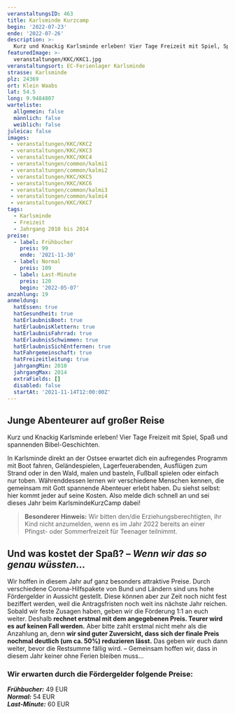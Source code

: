 ```yaml
---
veranstaltungsID: 463
title: Karlsminde Kurzcamp 
begin: '2022-07-23'
ende: '2022-07-26'
description: >-
  Kurz und Knackig Karlsminde erleben! Vier Tage Freizeit mit Spiel, Spaß und spannenden Bibel-Geschichten.
featuredImage: >-
  veranstaltungen/KKC/KKC1.jpg
veranstaltungsort: EC-Ferienlager Karlsminde
strasse: Karlsminde
plz: 24369
ort: Klein Waabs
lat: 54.5
long: 9.9484807
warteliste:
  allgemein: false
  männlich: false
  weiblich: false
juleica: false
images:
 - veranstaltungen/KKC/KKC2
 - veranstaltungen/KKC/KKC3
 - veranstaltungen/KKC/KKC4
 - veranstaltungen/common/kalmi1
 - veranstaltungen/common/kalmi2
 - veranstaltungen/KKC/KKC5
 - veranstaltungen/KKC/KKC6
 - veranstaltungen/common/kalmi3
 - veranstaltungen/common/kalmi4
 - veranstaltungen/KKC/KKC7
tags:
  - Karlsminde
  - Freizeit
  - Jahrgang 2010 bis 2014
preise:
  - label: Frühbucher
    preis: 99
    ende: '2021-11-30'
  - label: Normal
    preis: 109
  - label: Last-Minute
    preis: 120
    begin: '2022-05-07'
anzahlung: 19
anmeldung:
  hatEssen: true
  hatGesundheit: true
  hatErlaubnisBoot: true
  hatErlaubnisKlettern: true
  hatErlaubnisFahrrad: true
  hatErlaubnisSchwimmen: true
  hatErlaubnisSichEntfernen: true
  hatFahrgemeinschaft: true
  hatFreizeitleitung: true
  jahrgangMin: 2010
  jahrgangMax: 2014
  extraFields: []
  disabled: false
  startAt: '2021-11-14T12:00:00Z'
---
```


## Junge Abenteurer auf großer Reise

Kurz und Knackig Karlsminde erleben! Vier Tage Freizeit mit Spiel, Spaß und spannenden Bibel-Geschichten.

In Karlsminde direkt an der Ostsee erwartet dich ein aufregendes Programm mit Boot fahren, Geländespielen, Lagerfeuerabenden, Ausflügen zum Strand oder in den Wald, malen und basteln, Fußball spielen oder einfach nur toben. Währenddessen lernen wir verschiedene Menschen kennen, die gemeinsam mit Gott spannende Abenteuer erlebt haben.
Du siehst selbst: hier kommt jeder auf seine Kosten. Also melde dich schnell an und sei dieses Jahr beim KarlsmindeKurzCamp dabei!

> **Besonderer Hinweis:**
> Wir bitten den/die Erziehungsberechtigten, ihr Kind nicht anzumelden, wenn es im Jahr 2022 bereits an einer Pfingst- oder Sommerfreizeit für Teenager teilnimmt.


<div class="foerdergelder-hinweis">
<v-alert type="info" text tile outlined>
<h2>Und was kostet der Spaß? – <i>Wenn wir das so genau wüssten...</i></h2>

Wir hoffen in diesem Jahr auf ganz besonders attraktive Preise. Durch verschiedene Corona-Hilfspakete von Bund und Ländern sind uns hohe Fördergelder in Aussicht gestellt. Diese können aber zur Zeit noch nicht fest beziffert werden, weil die Antragsfristen noch weit ins nächste Jahr reichen. Sobald wir feste Zusagen haben, geben wir die Förderung 1:1 an euch weiter. Deshalb **rechnet erstmal mit dem angegebenen Preis. Teurer wird es auf keinen Fall werden.** Aber bitte zahlt erstmal nicht mehr als die Anzahlung an, denn **wir sind guter Zuversicht, dass sich der finale Preis nochmal deutlich (um ca. 50%) reduzieren lässt.** Das geben wir euch dann weiter, bevor die Restsumme fällig wird. – Gemeinsam hoffen wir, dass in diesem Jahr keiner ohne Ferien bleiben muss...

### Wir erwarten durch die Fördergelder folgende Preise:  
***Frühbucher:*** 49 EUR  
***Normal:*** 54 EUR  
***Last-Minute:*** 60 EUR
</v-alert>
</div>